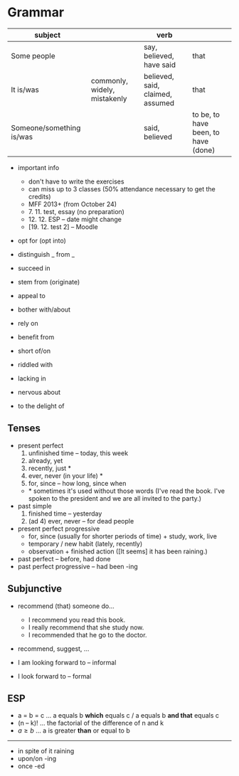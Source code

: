 # Grammar

| subject || verb ||
| ---|---|---|---|
| Some people || say, believed, have said | that |
| It is/was | commonly, widely, mistakenly | believed, said, claimed, assumed | that|
| Someone/something is/was || said, believed | to be, to have been, to have (done) |

- important info
	- don't have to write the exercises
	- can miss up to 3 classes (50% attendance necessary to get the credits)
	- MFF 2013+ (from October 24)
	- 7\. 11. test, essay (no preparation)
	- 12\. 12. ESP – date might change
	- \[19. 12. test 2\] – Moodle

- opt for (opt into)
- distinguish \_ from \_
- succeed in
- stem from (originate)
- appeal to
- bother with/about
- rely on
- benefit from
- short of/on
- riddled with
- lacking in
- nervous about
- to the delight of

## Tenses

- present perfect
	1. unfinished time – today, this week
	2. already, yet
	3. recently, just *
	4. ever, never (in your life) *
	5. for, since – how long, since when
	- \* sometimes it's used without those words (I've read the book. I've spoken to the president and we are all invited to the party.)
- past simple
	1. finished time – yesterday
	2. (ad 4) ever, never – for dead people
- present perfect progressive
	- for, since (usually for shorter periods of time) + study, work, live
	- temporary / new habit (lately, recently)
	- observation + finished action (\[It seems\] it has been raining.)
- past perfect – before, had done
- past perfect progressive – had been -ing

## Subjunctive

- recommend (that) someone do…
	- I recommend you read this book.
	- I really recommend that she study now.
	- I recommended that he go to the doctor.
- recommend, suggest, …

- I am looking forward to – informal
- I look forward to – formal

## ESP

- a = b = c … a equals b **which** equals c / a equals b **and that** equals c
- (n – k)! … the factorial of the difference of n and k
- $a\geq b$ … a is greater **than** or equal to b

---

- in spite of it raining
- upon/on -ing
- once -ed
